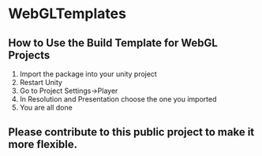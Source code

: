 # WebGLTemplates
## How to Use the Build Template for WebGL Projects
1. Import the package into your unity project
2. Restart Unity
3. Go to Project Settings->Player
4. In Resolution and Presentation choose the one you imported
5. You are all done
## Please contribute to this public project to make it more flexible.
